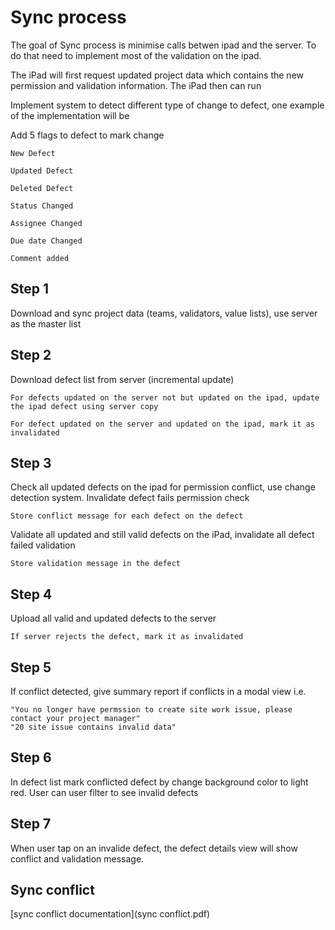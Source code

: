 Sync process
============

The goal of Sync process is minimise calls betwen ipad and the server.  To do that need to implement most of the validation
on the ipad.  

The iPad will first request updated project data which contains the new permission and validation information.  The iPad then
can run 


Implement system to detect different type of change to defect, one example of the implementation will be

Add 5 flags to defect to mark change 

    New Defect

    Updated Defect
    
    Deleted Defect

    Status Changed

    Assignee Changed

    Due date Changed

    Comment added

Step 1
------

Download and sync project data (teams, validators, value lists), use server as the master list

Step 2 
------
Download defect list from server (incremental update)

    For defects updated on the server not but updated on the ipad, update the ipad defect using server copy

    For defect updated on the server and updated on the ipad, mark it as invalidated

Step 3
------

Check all updated defects on the ipad for permission conflict, use change detection system.  Invalidate defect fails permission check

    Store conflict message for each defect on the defect

Validate all updated and still valid defects on the iPad, invalidate all defect failed validation

    Store validation message in the defect

Step 4
------
Upload all valid and updated defects to the server

    If server rejects the defect, mark it as invalidated

Step 5
------
If conflict detected, give summary report if conflicts in a modal view i.e.

    "You no longer have permssion to create site work issue, please contact your project manager"
    "20 site issue contains invalid data"

Step 6
------
In defect list mark conflicted defect by change background color to light red. 
User can user filter to see invalid defects

Step 7 
------
When user tap on an invalide defect, the defect details view will show conflict and validation message.

Sync conflict
-------------
[sync conflict documentation](sync conflict.pdf)
